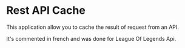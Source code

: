 # Rest API Cache

This application allow you to cache the result of request from an API.

It's commented in french and was done for League Of Legends Api.